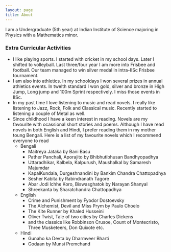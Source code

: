 ```yaml
---
layout: page
title: About
---
```


I am a Undergraduate (5th year) at Indian Institute of Science majoring in Physics with a Mathematics minor.
### Extra Curricular Activities
- I like playing sports. I started with cricket in my school days. Later I shifted to volleyball. Last three/four year I am more into Frisbee and football. Our team managed to win silver medal in intra-IISc Frisbee tournament.
- I am also into athletics. In my schooldays I won several prizes in annual athletics events. In twelth standard I won gold, silver and bronze in High Jump, Long jump and 100m Sprint respectively. I miss those events in IISc.
- In my past time I love listening to music and read novels. I really like listening to Jazz, Rock, Folk and Classical music. Recently started to listening a couple of Metal as well.
- Since childhood I have a keen interest in reading. Novels are my favourite with ocassional short stories and poems. Although I have read novels in both English and Hindi, I prefer reading them in my mother toung Bengali. Here is a list of my favourite novels which I recommend everyone to read
    + Bengali
        * Maitreya Jataka by Bani Basu
        * Pather Panchali, Aporajito by Bhibhutibhusan Bandhyopadhya
        * Uttaradhikar, Kalbela, Kalpurush, Maushalkal by Samaresh Majumdar
        * KapalKundala, Durgeshnandini by Bankim Chandra Chattopadhya
        * Sesher Kabita by Rabindranath Tagore
        * Abar Jodi Ichhe Koro, Biswasghatok by Narayan Shanyal
        * Shreekanta by Sharatchandra Chattopadhya
    + English
        * Crime and Punishment by Fyodor Dostoevsky
        * The Alchemist, Devil and Miss Prym by Paulo Choelo
        * The Kite Runner by Khaled Husseini
        * Oliver Twist, Tale of two cities by Charles Dickens
        * and the classics like Robbinson Crusoe, Count of Montecristo, Three Musketeers, Don Quixote etc.
    + Hindi
        * Gunaho ka Devta by Dharmveer Bharti
        * Godaan by Munsi Premchand
